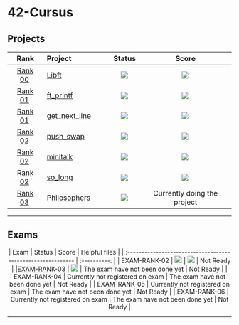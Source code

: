 # 42-Cursus
## Projects
 <div align="center">

 | Rank  | Project                                                      |      Status       | Score |
 | :------------: | :----------------------------------------------------------- | :----------: | :------------: |
 |[Rank 00](https://github.com/davidmonteiro03/42-Cursus/tree/main/Projects/RANK00) |[Libft](https://github.com/davidmonteiro03/42-Cursus/tree/main/Projects/RANK00/libft)                | <img src="https://img.shields.io/badge/done-sucess" /> | <img src="https://img.shields.io/badge/125%20%2F%20100%20%E2%98%85-success" />  |
 |[Rank 01](https://github.com/davidmonteiro03/42-Cursus/tree/main/Projects/RANK01) |[ft_printf](https://github.com/davidmonteiro03/42-Cursus/tree/main/Projects/RANK01/ft_printf)                | <img src="https://img.shields.io/badge/done-sucess" /> | <img src="https://img.shields.io/badge/100%20%2F%20100%20%E2%98%85-success" />  |
 |[Rank 01](https://github.com/davidmonteiro03/42-Cursus/tree/main/Projects/RANK01) |[get_next_line](https://github.com/davidmonteiro03/42-Cursus/tree/main/Projects/RANK01/get_next_line)                | <img src="https://img.shields.io/badge/done-sucess" /> | <img src="https://img.shields.io/badge/100%20%2F%20100%20%E2%98%85-success" />  |
 |[Rank 02](https://github.com/davidmonteiro03/42-Cursus/tree/main/Projects/RANK02) |[push_swap](https://github.com/davidmonteiro03/42-Cursus/tree/main/Projects/RANK02/push_swap)                | <img src="https://img.shields.io/badge/done-sucess" /> | <img src="https://img.shields.io/badge/125%20%2F%20100%20%E2%98%85-success" />  |
 |[Rank 02](https://github.com/davidmonteiro03/42-Cursus/tree/main/Projects/RANK02) |[minitalk](https://github.com/davidmonteiro03/42-Cursus/tree/main/Projects/RANK02/minitalk)                | <img src="https://img.shields.io/badge/done-sucess" /> | <img src="https://img.shields.io/badge/125%20%2F%20100%20%E2%98%85-success" />  |
 |[Rank 02](https://github.com/davidmonteiro03/42-Cursus/tree/main/Projects/RANK02) |[so_long](https://github.com/davidmonteiro03/42-Cursus/tree/main/Projects/RANK02/so_long)                | <img src="https://img.shields.io/badge/done-sucess" /> | <img src="https://img.shields.io/badge/117%20%2F%20100%20%E2%98%85-success" />  |
 |[Rank 03](https://github.com/davidmonteiro03/42-Cursus/tree/main/Projects/RANK03) |[Philosophers](https://github.com/davidmonteiro03/42-Cursus/tree/main/Projects/RANK03/philo)                | <img src="https://img.shields.io/badge/Registed-yellow" /> | Currently doing the project |

 ------
 </div>

## Exams
 <div align="center">

 | Exam                                                         |      Status       | Score |      Helpful files       |
 | :----------------------------------------------------------- | :----------: |
 | EXAM-RANK-02 | <img src="https://img.shields.io/badge/done-sucess" /> | <img src="https://img.shields.io/badge/100%20%2F%20100%20%E2%98%85-success" />  | Not Ready |
 |[EXAM-RANK-03](https://github.com/davidmonteiro03/42-Cursus/tree/main/Exams/EXAM-RANK-03) | <img src="https://img.shields.io/badge/Registed-yellow" /> | The exam have not been done yet | Not Ready |
 | EXAM-RANK-04 | Currently not registered on exam | The exam have not been done yet | Not Ready |
 | EXAM-RANK-05 | Currently not registered on exam | The exam have not been done yet | Not Ready |
 | EXAM-RANK-06 | Currently not registered on exam | The exam have not been done yet | Not Ready |

 ------
 </div>
